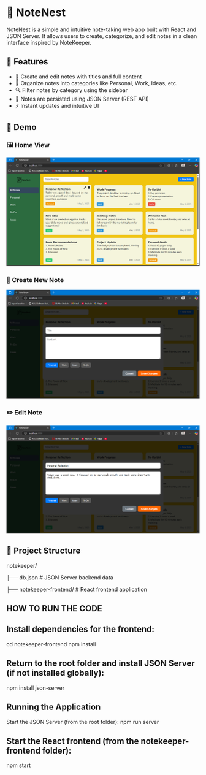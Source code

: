 # 📒 NoteNest

NoteNest is a simple and intuitive note-taking web app built with React and JSON Server. It allows users to create, categorize, and edit notes in a clean interface inspired by NoteKeeper.

## 🚀 Features

- 📝 Create and edit notes with titles and full content
- 📂 Organize notes into categories like Personal, Work, Ideas, etc.
- 🔍 Filter notes by category using the sidebar
- 💾 Notes are persisted using JSON Server (REST API)
- ⚡ Instant updates and intuitive UI

## 📸 Demo

### 🖼️ Home View  
![Home View](https://raw.githubusercontent.com/BHARATHMM562/NoteNest/main/Screenshot%202025-05-06%20223951.png)

### 📝 Create New Note  
![Create New Note](https://raw.githubusercontent.com/BHARATHMM562/NoteNest/main/Screenshot%202025-05-06%20224008.png)

### ✏️ Edit Note  
![Edit Note](https://raw.githubusercontent.com/BHARATHMM562/NoteNest/main/Screenshot%202025-05-06%20224025.png)



## 📁 Project Structure
notekeeper/

├── db.json # JSON Server backend data

├── notekeeper-frontend/ # React frontend application

## HOW TO RUN THE CODE
## Install dependencies for the frontend:
cd notekeeper-frontend
npm install


## Return to the root folder and install JSON Server (if not installed globally):
npm install json-server

## Running the Application
Start the JSON Server (from the root folder):
npm run server


## Start the React frontend (from the notekeeper-frontend folder):
npm start
